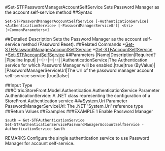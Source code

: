 #Set-STFPasswordManagerAccountSelfService
Sets Password Manager as the account self-service method
##Syntax
```Set-STFPasswordManagerAccountSelfService [-AuthenticationService] <AuthenticationService> [-PasswordManagerServiceUrl] <Uri> [<CommonParameters>]
```
##Detailed Description
Sets the Password Manager as the account self-service method (Password Reset).
##Related Commands
*[Get-STFPasswordManagerAccountSelfService](Get-STFPasswordManagerAccountSelfService)
*[Get-STFAccountSelfService](Get-STFAccountSelfService)
*[Set-STFAccountSelfService](Set-STFAccountSelfService)
##Parameters
|Name|Description|Required?|Pipeline Input||--|--|--|--||AuthenticationService|The Authentication service for which Password Manager will be enabled.|true|true (ByValue)||PasswordManagerServiceUrl|The Url of the password manager account self-service service.|true|false|##Input Type
###Citrix.StoreFront.Model.Authentication.AuthenticationService
Parameter AuthenticationService: A .NET class representing the configuration of a StoreFront Authentication service
###System.Uri
Parameter PasswordManagerServiceUrl: The .NET 'System.Uri' reference type
##Return Values
##Examples
###EXAMPLE 1 Enable Password Manager
```$auth = Get-STFAuthenticationService
Set-STFAuthenticationServicePasswordManagerAccountSelfService -AuthenticationService $auth
```
REMARKS
Configure the single authentication service to use Password Manager for account self-service.
